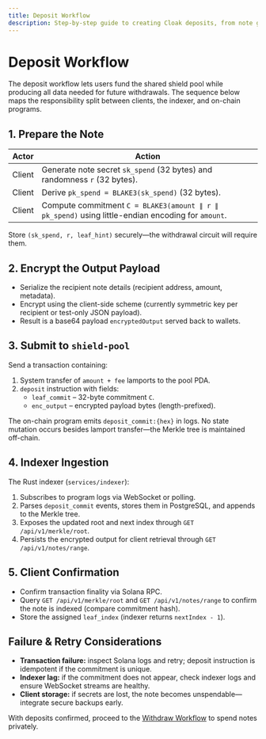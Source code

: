 ```yaml
---
title: Deposit Workflow
description: Step-by-step guide to creating Cloak deposits, from note generation to Merkle ingestion.
---
```


# Deposit Workflow

The deposit workflow lets users fund the shared shield pool while producing all data needed for future withdrawals. The sequence below maps the responsibility split between clients, the indexer, and on-chain programs.

## 1. Prepare the Note

| Actor | Action |
| --- | --- |
| Client | Generate note secret `sk_spend` (32 bytes) and randomness `r` (32 bytes). |
| Client | Derive `pk_spend = BLAKE3(sk_spend)` (32 bytes). |
| Client | Compute commitment `C = BLAKE3(amount ∥ r ∥ pk_spend)` using little-endian encoding for `amount`. |

Store `(sk_spend, r, leaf_hint)` securely—the withdrawal circuit will require them.

## 2. Encrypt the Output Payload

- Serialize the recipient note details (recipient address, amount, metadata).
- Encrypt using the client-side scheme (currently symmetric key per recipient or test-only JSON payload).
- Result is a base64 payload `encryptedOutput` served back to wallets.

## 3. Submit to `shield-pool`

Send a transaction containing:

1. System transfer of `amount + fee` lamports to the pool PDA.
2. `deposit` instruction with fields:
   - `leaf_commit` – 32-byte commitment `C`.
   - `enc_output` – encrypted payload bytes (length-prefixed).

The on-chain program emits `deposit_commit:{hex}` in logs. No state mutation occurs besides lamport transfer—the Merkle tree is maintained off-chain.

## 4. Indexer Ingestion

The Rust indexer (`services/indexer`):

1. Subscribes to program logs via WebSocket or polling.
2. Parses `deposit_commit` events, stores them in PostgreSQL, and appends to the Merkle tree.
3. Exposes the updated root and next index through `GET /api/v1/merkle/root`.
4. Persists the encrypted output for client retrieval through `GET /api/v1/notes/range`.

## 5. Client Confirmation

- Confirm transaction finality via Solana RPC.
- Query `GET /api/v1/merkle/root` and `GET /api/v1/notes/range` to confirm the note is indexed (compare commitment hash).
- Store the assigned `leaf_index` (indexer returns `nextIndex - 1`).

## Failure & Retry Considerations

- **Transaction failure:** inspect Solana logs and retry; deposit instruction is idempotent if the commitment is unique.
- **Indexer lag:** if the commitment does not appear, check indexer logs and ensure WebSocket streams are healthy.
- **Client storage:** if secrets are lost, the note becomes unspendable—integrate secure backups early.

With deposits confirmed, proceed to the [Withdraw Workflow](./withdraw.md) to spend notes privately.
